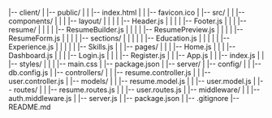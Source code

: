 |-- client/
|   |-- public/
|   |   |-- index.html
|   |   |-- favicon.ico
|   |-- src/
|   |   |-- components/
|   |   |   |-- layout/
|   |   |   |   |-- Header.js
|   |   |   |   |-- Footer.js
|   |   |   |-- resume/
|   |   |   |   |-- ResumeBuilder.js
|   |   |   |   |-- ResumePreview.js
|   |   |   |   |-- ResumeForm.js
|   |   |   |   |-- sections/
|   |   |   |   |   |-- Education.js
|   |   |   |   |   |-- Experience.js
|   |   |   |   |   |-- Skills.js
|   |   |-- pages/
|   |   |   |-- Home.js
|   |   |   |-- Dashboard.js
|   |   |   |-- Login.js
|   |   |   |-- Register.js
|   |   |-- App.js
|   |   |-- index.js
|   |   |-- styles/
|   |   |   |-- main.css
|   |-- package.json
|
|-- server/
|   |-- config/
|   |   |-- db.config.js
|   |-- controllers/
|   |   |-- resume.controller.js
|   |   |-- user.controller.js
|   |-- models/
|   |   |-- resume.model.js
|   |   |-- user.model.js
|   |-- routes/
|   |   |-- resume.routes.js
|   |   |-- user.routes.js
|   |-- middleware/
|   |   |-- auth.middleware.js
|   |-- server.js
|   |-- package.json
|
|-- .gitignore
|-- README.md